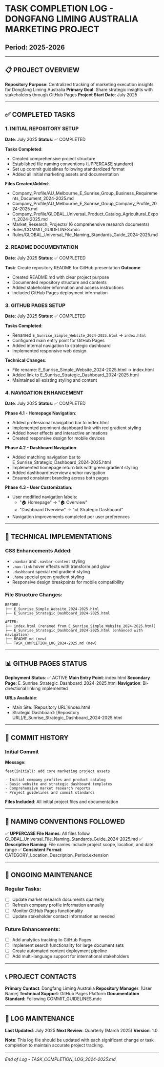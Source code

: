 # TASK COMPLETION LOG - DONGFANG LIMING AUSTRALIA MARKETING PROJECT
## Period: 2025-2026

---

## 📋 PROJECT OVERVIEW
**Repository Purpose**: Centralized tracking of marketing execution insights for Dongfang Liming Australia
**Primary Goal**: Share strategic insights with stakeholders through GitHub Pages
**Project Start Date**: July 2025

---

## ✅ COMPLETED TASKS

### 1. INITIAL REPOSITORY SETUP
**Date**: July 2025
**Status**: ✅ COMPLETED

**Tasks Completed**:
- Created comprehensive project structure
- Established file naming conventions (UPPERCASE standard)
- Set up commit guidelines following standardized format
- Added all initial marketing assets and documentation

**Files Created/Added**:
- Company_Profile/AU_Melbourne_E_Sunrise_Group_Business_Requirements_Document_2024-2025.md
- Company_Profile/AU_Melbourne_E_Sunrise_Group_Company_Profile_2024-2025.md
- Company_Profile/GLOBAL_Universal_Product_Catalog_Agricultural_Export_2024-2025.md
- Market_Research_Projects/ (6 comprehensive research documents)
- Rules/COMMIT_GUIDELINES.mdc
- Rules/GLOBAL_Universal_File_Naming_Standards_Guide_2024-2025.md

### 2. README DOCUMENTATION
**Date**: July 2025
**Status**: ✅ COMPLETED

**Task**: Create repository README for GitHub presentation
**Outcome**: 
- Created README.md with clear project purpose
- Documented repository structure and contents
- Added stakeholder information and access instructions
- Included GitHub Pages deployment information

### 3. GITHUB PAGES SETUP
**Date**: July 2025
**Status**: ✅ COMPLETED

**Tasks Completed**:
- Renamed `E_Sunrise_Simple_Website_2024-2025.html` → `index.html`
- Configured main entry point for GitHub Pages
- Added internal navigation to strategic dashboard
- Implemented responsive web design

**Technical Changes**:
- File rename: E_Sunrise_Simple_Website_2024-2025.html → index.html
- Added link to E_Sunrise_Strategic_Dashboard_2024-2025.html
- Maintained all existing styling and content

### 4. NAVIGATION ENHANCEMENT
**Date**: July 2025
**Status**: ✅ COMPLETED

**Phase 4.1 - Homepage Navigation**:
- Added professional navigation bar to index.html
- Implemented prominent dashboard link with red gradient styling
- Added hover effects and interactive animations
- Created responsive design for mobile devices

**Phase 4.2 - Dashboard Navigation**:
- Added matching navigation bar to E_Sunrise_Strategic_Dashboard_2024-2025.html
- Implemented homepage return link with green gradient styling
- Added dashboard overview anchor navigation
- Ensured consistent branding across both pages

**Phase 4.3 - User Customization**:
- User modified navigation labels:
  - "🏠 Homepage" → "🏠 Overview"
  - "Dashboard Overview" → "📊 Strategic Dashboard"
- Navigation improvements completed per user preferences

---

## 🔧 TECHNICAL IMPLEMENTATIONS

### CSS Enhancements Added:
- `.navbar` and `.navbar-content` styling
- `.nav-link` hover effects with transform and glow
- `.dashboard` special red gradient styling
- `.home` special green gradient styling
- Responsive design breakpoints for mobile compatibility

### File Structure Changes:
```
BEFORE:
├── E_Sunrise_Simple_Website_2024-2025.html
├── E_Sunrise_Strategic_Dashboard_2024-2025.html

AFTER:
├── index.html (renamed from E_Sunrise_Simple_Website_2024-2025.html)
├── E_Sunrise_Strategic_Dashboard_2024-2025.html (enhanced with navigation)
├── README.md (new)
└── TASK_COMPLETION_LOG_2024-2025.md (new)
```

---

## 📊 GITHUB PAGES STATUS

**Deployment Status**: ✅ ACTIVE
**Main Entry Point**: index.html
**Secondary Page**: E_Sunrise_Strategic_Dashboard_2024-2025.html
**Navigation**: Bi-directional linking implemented

**URLs Available**:
- Main Site: [Repository URL]/index.html
- Strategic Dashboard: [Repository URL]/E_Sunrise_Strategic_Dashboard_2024-2025.html

---

## 🎯 COMMIT HISTORY

### Initial Commit
**Message**: 
```
feat(initial): add core marketing project assets

- Initial company profiles and product catalog
- Basic website and strategic dashboard templates
- Comprehensive market research reports
- Project guidelines and commit standards
```

**Files Included**: All initial project files and documentation

---

## 📝 NAMING CONVENTIONS FOLLOWED

✅ **UPPERCASE File Names**: All files follow GLOBAL_Universal_File_Naming_Standards_Guide_2024-2025.md
✅ **Descriptive Naming**: File names include project scope, location, and date range
✅ **Consistent Format**: CATEGORY_Location_Description_Period.extension

---

## 🔄 ONGOING MAINTENANCE

### Regular Tasks:
- [ ] Update market research documents quarterly
- [ ] Refresh company profile information annually
- [ ] Monitor GitHub Pages functionality
- [ ] Update stakeholder contact information as needed

### Future Enhancements:
- [ ] Add analytics tracking to GitHub Pages
- [ ] Implement search functionality for large document sets
- [ ] Create automated content deployment pipeline
- [ ] Add multi-language support for international stakeholders

---

## 📞 PROJECT CONTACTS

**Primary Contact**: Dongfang Liming Australia
**Repository Manager**: [User Name]
**Technical Support**: GitHub Pages Platform
**Documentation Standard**: Following COMMIT_GUIDELINES.mdc

---

## 📅 LOG MAINTENANCE

**Last Updated**: July 2025
**Next Review**: Quarterly (March 2025)
**Version**: 1.0

**Note**: This log file should be updated with each significant change or task completion to maintain accurate project tracking.

---

*End of Log - TASK_COMPLETION_LOG_2024-2025.md* 